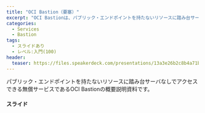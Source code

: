 ```yaml
---
title: "OCI Bastion（要塞）"
excerpt: "OCI Bastionは、パブリック・エンドポイントを持たないリソースに踏み台サーバなしでアクセスできる無償サービスです。OCI Bastionの概要説明資料です。"
categories:
  - Services
  - Bastion
tags:
  - スライドあり
  - レベル:入門(100)
header:
  teaser: https://files.speakerdeck.com/presentations/13a3e26b2c8b4a71b6c95feef54c2b72/slide_0.jpg
---
```


パブリック・エンドポイントを持たないリソースに踏み台サーバなしでアクセスできる無償サービスであるOCI Bastionの概要説明資料です。


#### スライド

<div style="max-width:768px">

<!-- Speakerdeckから Embeded リンクを取得して貼り付け (ここから) -->
<script defer class="speakerdeck-embed" data-id="13a3e26b2c8b4a71b6c95feef54c2b72" data-ratio="1.7777777777777777" src="//speakerdeck.com/assets/embed.js"></script>
<!-- Speakerdeckから Embeded リンクを取得して貼り付け (ここまで) -->

</div>